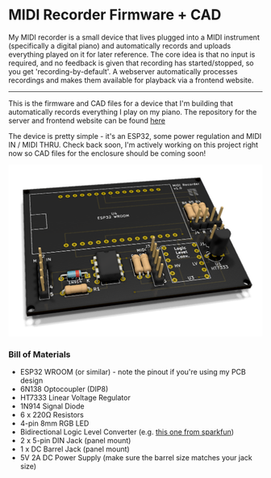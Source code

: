 # MIDI Recorder Firmware + CAD

My MIDI recorder is a small device that lives plugged into a MIDI instrument (specifically a digital piano) and automatically records and uploads everything played on it for later reference. The core idea is that no input is required, and no feedback is given that recording has started/stopped, so you get 'recording-by-default'. A webserver automatically processes recordings and makes them available for playback via a frontend website.

---

This is the firmware and CAD files for a device that I'm building that automatically records everything I play on my piano. The repository for the server and frontend website can be found [here](https://github.com/lachlansleight/KeyboardRecorder-Server)

The device is pretty simple - it's an ESP32, some power regulation and MIDI IN / MIDI THRU. Check back soon, I'm actively working on this project right now so CAD files for the enclosure should be coming soon!

![MidiRecorder Circuitboard Render](https://github.com/lachlansleight/KeyboardRecorder-Firmware/raw/main/CAD/PCB_v1_Render.png)

### Bill of Materials

  * ESP32 WROOM (or similar) - note the pinout if you're using my PCB design
  * 6N138 Optocoupler (DIP8)
  * HT7333 Linear Voltage Regulator
  * 1N914 Signal Diode
  * 6 x 220Ω Resistors
  * 4-pin 8mm RGB LED
  * Bidirectional Logic Level Converter (e.g. [this one from sparkfun](https://www.sparkfun.com/products/12009))
  * 2 x 5-pin DIN Jack (panel mount)
  * 1 x DC Barrel Jack (panel mount)
  * 5V 2A DC Power Supply (make sure the barrel size matches your jack size)
